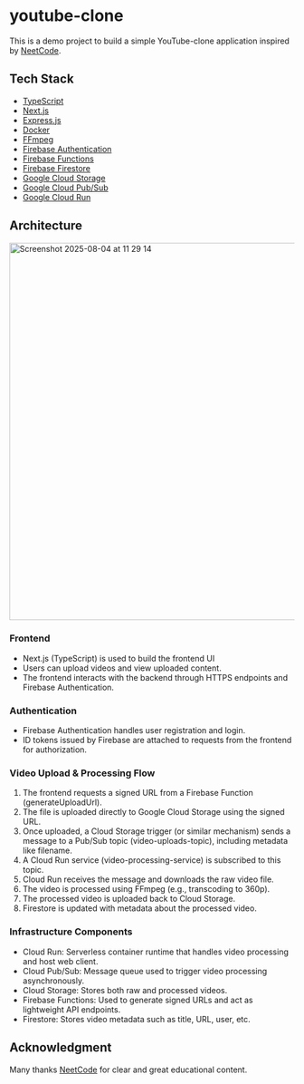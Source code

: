 # youtube-clone

This is a demo project to build a simple YouTube-clone application inspired by [NeetCode](https://neetcode.io/).

## Tech Stack

- [TypeScript](https://www.typescriptlang.org/docs/)
- [Next.js](https://nextjs.org/docs)
- [Express.js](https://expressjs.com/)
- [Docker](https://docs.docker.com/)
- [FFmpeg](https://ffmpeg.org/documentation.html)
- [Firebase Authentication](https://firebase.google.com/docs/auth)
- [Firebase Functions](https://firebase.google.com/docs/functions)
- [Firebase Firestore](https://firebase.google.com/docs/firestore)
- [Google Cloud Storage](https://cloud.google.com/storage/docs)
- [Google Cloud Pub/Sub](https://cloud.google.com/pubsub/docs)
- [Google Cloud Run](https://cloud.google.com/run/docs)

## Architecture

<img width="1086" height="666" alt="Screenshot 2025-08-04 at 11 29 14" src="https://github.com/user-attachments/assets/9c5e599d-8b9b-4f9e-8da9-d13bc12a7034" />


### Frontend

- Next.js (TypeScript) is used to build the frontend UI
- Users can upload videos and view uploaded content.
- The frontend interacts with the backend through HTTPS endpoints and Firebase Authentication.

### Authentication

- Firebase Authentication handles user registration and login.
- ID tokens issued by Firebase are attached to requests from the frontend for authorization.

### Video Upload & Processing Flow

1. The frontend requests a signed URL from a Firebase Function (generateUploadUrl).
2. The file is uploaded directly to Google Cloud Storage using the signed URL.
3. Once uploaded, a Cloud Storage trigger (or similar mechanism) sends a message to a Pub/Sub topic (video-uploads-topic), including metadata like filename.
4. A Cloud Run service (video-processing-service) is subscribed to this topic.
5. Cloud Run receives the message and downloads the raw video file.
6. The video is processed using FFmpeg (e.g., transcoding to 360p).
7. The processed video is uploaded back to Cloud Storage.
8. Firestore is updated with metadata about the processed video.

### Infrastructure Components

- Cloud Run: Serverless container runtime that handles video processing and host web client.
- Cloud Pub/Sub: Message queue used to trigger video processing asynchronously.
- Cloud Storage: Stores both raw and processed videos.
- Firebase Functions: Used to generate signed URLs and act as lightweight API endpoints.
- Firestore: Stores video metadata such as title, URL, user, etc.

## Acknowledgment

Many thanks [NeetCode](https://neetcode.io/) for clear and great educational content.
